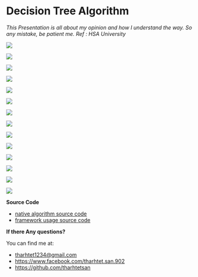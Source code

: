 # Decision Tree Algorithm

*This Presentation is all about my opinion and how I understand the way.*
*So any mistake, be patient me.*
*Ref : HSA University* 



![](images\ds-1.PNG)

![](images/ds-2.PNG)

![](images/ds-3.PNG)

![](images/ds-4.PNG)

![](images/ds-5.PNG)

![](images/ds-6.PNG)

![](images/ds-7.PNG)

![](images/ds-8.png)

![](images/ds-9.PNG)

![](images/ds-10.PNG)

![](images/ds-11.PNG)

![](images/ds-12.png)

![](images/ds-13.PNG)

![](images/ds-14.png)



**Source Code**

- [native algorithm source code](https://github.com/tharhtetsan/zero_2_hero_python/blob/3db5bc57bfd395c747e87848258dd919eae0e60c/6_Machine_Learning/K-Mean%20Clustering/k_means_native/K-mean_Clustering_native.ipynb)
- [framework usage source code](https://github.com/tharhtetsan/zero_2_hero_python/blob/3db5bc57bfd395c747e87848258dd919eae0e60c/6_Machine_Learning/K-Mean%20Clustering/k_means_clustering_proj/k_means_Image_Clustering.ipynb)

**If there Any questions?**

You can find me at:

- tharhtet1234@gmail.com
- https://www.facebook.com/tharhtet.san.902
- https://github.com/tharhtetsan
